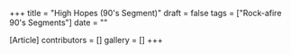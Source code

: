 +++
title = "High Hopes (90's Segment)"
draft = false
tags = ["Rock-afire 90's Segments"]
date = ""

[Article]
contributors = []
gallery = []
+++